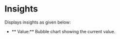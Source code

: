 # **Insights**

Displays insights as given below:
  - ** Value:** Bubble chart showing the current value.
